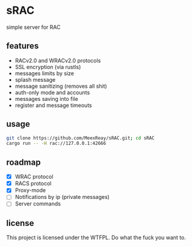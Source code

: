 # sRAC
simple server for RAC

## features

- RACv2.0 and WRACv2.0 protocols
- SSL encryption (via rustls)
- messages limits by size
- splash message
- message sanitizing (removes all shit)
- auth-only mode and accounts
- messages saving into file
- register and message timeouts

## usage

```bash
git clone https://github.com/MeexReay/sRAC.git; cd sRAC
cargo run -- -H rac://127.0.0.1:42666
```

## roadmap

- [x] WRAC protocol
- [x] RACS protocol
- [x] Proxy-mode
- [ ] Notifications by ip (private messages)
- [ ] Server commands

## license

This project is licensed under the WTFPL. Do what the fuck you want to. 